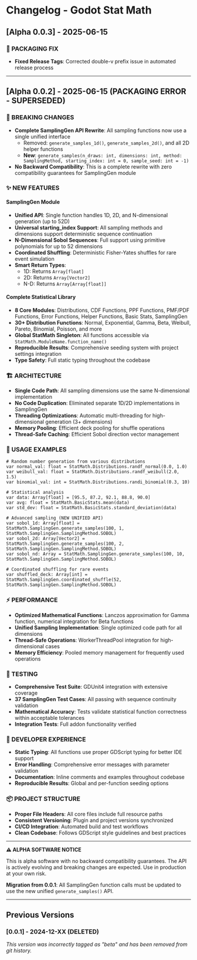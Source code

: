 # Changelog - Godot Stat Math

## [Alpha 0.0.3] - 2025-06-15

### 🔧 PACKAGING FIX
- **Fixed Release Tags**: Corrected double-v prefix issue in automated release process

---

## [Alpha 0.0.2] - 2025-06-15 (PACKAGING ERROR - SUPERSEDED)

### 🚨 BREAKING CHANGES
- **Complete SamplingGen API Rewrite**: All sampling functions now use a single unified interface
  - Removed: `generate_samples_1d()`, `generate_samples_2d()`, and all 2D helper functions
  - **New**: `generate_samples(n_draws: int, dimensions: int, method: SamplingMethod, starting_index: int = 0, sample_seed: int = -1)`
- **No Backward Compatibility**: This is a complete rewrite with zero compatibility guarantees for SamplingGen module

### ✨ NEW FEATURES

#### SamplingGen Module
- **Unified API**: Single function handles 1D, 2D, and N-dimensional generation (up to 52D)
- **Universal starting_index Support**: All sampling methods and dimensions support deterministic sequence continuation
- **N-Dimensional Sobol Sequences**: Full support using primitive polynomials for up to 52 dimensions
- **Coordinated Shuffling**: Deterministic Fisher-Yates shuffles for rare event simulation
- **Smart Return Types**: 
  - 1D: Returns `Array[float]`
  - 2D: Returns `Array[Vector2]` 
  - N-D: Returns `Array[Array[float]]`

#### Complete Statistical Library
- **8 Core Modules**: Distributions, CDF Functions, PPF Functions, PMF/PDF Functions, Error Functions, Helper Functions, Basic Stats, SamplingGen
- **30+ Distribution Functions**: Normal, Exponential, Gamma, Beta, Weibull, Pareto, Binomial, Poisson, and more
- **Global StatMath Singleton**: All functions accessible via `StatMath.ModuleName.function_name()`
- **Reproducible Results**: Comprehensive seeding system with project settings integration
- **Type Safety**: Full static typing throughout the codebase

### 🏗️ ARCHITECTURE
- **Single Code Path**: All sampling dimensions use the same N-dimensional implementation
- **No Code Duplication**: Eliminated separate 1D/2D implementations in SamplingGen
- **Threading Optimizations**: Automatic multi-threading for high-dimensional generation (3+ dimensions)
- **Memory Pooling**: Efficient deck pooling for shuffle operations
- **Thread-Safe Caching**: Efficient Sobol direction vector management

### 🔧 USAGE EXAMPLES

```gdscript
# Random number generation from various distributions
var normal_val: float = StatMath.Distributions.randf_normal(0.0, 1.0)
var weibull_val: float = StatMath.Distributions.randf_weibull(2.0, 1.5)
var binomial_val: int = StatMath.Distributions.randi_binomial(0.3, 10)

# Statistical analysis
var data: Array[float] = [95.5, 87.2, 92.1, 88.8, 90.0]
var avg: float = StatMath.BasicStats.mean(data)
var std_dev: float = StatMath.BasicStats.standard_deviation(data)

# Advanced sampling (NEW UNIFIED API)
var sobol_1d: Array[float] = StatMath.SamplingGen.generate_samples(100, 1, StatMath.SamplingGen.SamplingMethod.SOBOL)
var sobol_2d: Array[Vector2] = StatMath.SamplingGen.generate_samples(100, 2, StatMath.SamplingGen.SamplingMethod.SOBOL)
var sobol_nd: Array = StatMath.SamplingGen.generate_samples(100, 10, StatMath.SamplingGen.SamplingMethod.SOBOL)

# Coordinated shuffling for rare events
var shuffled_deck: Array[int] = StatMath.SamplingGen.coordinated_shuffle(52, StatMath.SamplingGen.SamplingMethod.SOBOL)
```

### ⚡ PERFORMANCE
- **Optimized Mathematical Functions**: Lanczos approximation for Gamma function, numerical integration for Beta functions
- **Unified Sampling Implementation**: Single optimized code path for all dimensions
- **Thread-Safe Operations**: WorkerThreadPool integration for high-dimensional cases
- **Memory Efficiency**: Pooled memory management for frequently used operations

### 🧪 TESTING
- **Comprehensive Test Suite**: GDUnit4 integration with extensive coverage
- **37 SamplingGen Test Cases**: All passing with sequence continuity validation  
- **Mathematical Accuracy**: Tests validate statistical function correctness within acceptable tolerances
- **Integration Tests**: Full addon functionality verified

### 🔧 DEVELOPER EXPERIENCE
- **Static Typing**: All functions use proper GDScript typing for better IDE support
- **Error Handling**: Comprehensive error messages with parameter validation
- **Documentation**: Inline comments and examples throughout codebase
- **Reproducible Results**: Global and per-function seeding options

### 📦 PROJECT STRUCTURE
- **Proper File Headers**: All core files include full resource paths
- **Consistent Versioning**: Plugin and project versions synchronized
- **CI/CD Integration**: Automated build and test workflows
- **Clean Codebase**: Follows GDScript style guidelines and best practices

---

**⚠️ ALPHA SOFTWARE NOTICE**

This is alpha software with no backward compatibility guarantees. The API is actively evolving and breaking changes are expected. Use in production at your own risk.

**Migration from 0.0.1**: All SamplingGen function calls must be updated to use the new unified `generate_samples()` API.

---

## Previous Versions

### [0.0.1] - 2024-12-XX (DELETED)
*This version was incorrectly tagged as "beta" and has been removed from git history.* 
